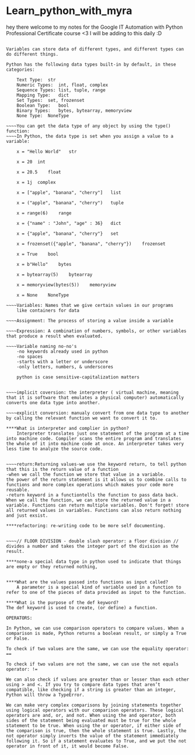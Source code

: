 # Learn_python_with_myra

hey there welcome to my notes for the Google IT Automation with Python Professional Certificate course <3
I will be adding to this daily :D

~~~~In programming, data type is an important concept.

Variables can store data of different types, and different types can do different things.

Python has the following data types built-in by default, in these categories:

    Text Type:	str
    Numeric Types:	int, float, complex
    Sequence Types:	list, tuple, range
    Mapping Type:	dict
    Set Types:	set, frozenset
    Boolean Type:	bool
    Binary Types:	bytes, bytearray, memoryview
    None Type:	NoneType

~~~~You can get the data type of any object by using the type() function:
~~~~In Python, the data type is set when you assign a value to a variable:

    x = "Hello World"	str	

    x = 20	int	

    x = 20.5	float

    x = 1j	complex	

    x = ["apple", "banana", "cherry"]	list

    x = ("apple", "banana", "cherry")	tuple

    x = range(6)	range	

    x = {"name" : "John", "age" : 36}	dict

    x = {"apple", "banana", "cherry"}	set	

    x = frozenset({"apple", "banana", "cherry"})	frozenset	

    x = True	bool

    x = b"Hello"	bytes	

    x = bytearray(5)	bytearray	

    x = memoryview(bytes(5))	memoryview	

    x = None	NoneType	

~~~~Variables: Names that we give certain values in our programs
    like containers for data

~~~~Assignment: The process of storing a value inside a variable

~~~~Expression: A combination of numbers, symbols, or other variables that produce a result when evaluated.

~~~~Variable naming no-no's
    -no keywords already used in python
    -no spaces
    -starts with a letter or underscore
    -only letters, numbers, & underscores

    python is case sensitive-capitalization matters


~~~~implicit coversion: the interpreter ( virtual machine, meaning that it is software that emulates a physical computer) automatically converts one data type into another.

~~~~explicit conversion: manualy convert from one data type to another by calling the relevant function we want to convert it to.

****What is interpreter and complier in python?
    Interpreter translates just one statement of the program at a time into machine code. Compiler scans the entire program and translates the whole of it into machine code at once. An interpreter takes very less time to analyze the source code.


~~~~return:Returning values-we use the keyword return, to tell python that this is the return value of a function
-when we call the function we store that value in a variable.
the power of the return statement is it allows us to combine calls to functions and more complex operations which makes your code more reusable.
-return keyword in a functiontells the function to pass data back. When we call the function, we can store the returned value in a variable. Functions can return multiple variables. Don't forget! store all returned values in variables. Functions can also return nothing and just exsist. 

****refactoring: re-writing code to be more self documenting.


~~~~// FLOOR DIVISION - double slash operator: a floor division // divides a number and takes the integer part of the division as the result.

****none-a special data type in python used to indicate that things are empty or they returned nothing,


****What are the values passed into functions as input called?
    A parameter is a special kind of variable used in a function to refer to one of the pieces of data provided as input to the function.

****What is the purpose of the def keyword?
The def keyword is used to create, (or define) a function.

OPERATORS:

In Python, we can use comparison operators to compare values. When a comparison is made, Python returns a boolean result, or simply a True or False. 

To check if two values are the same, we can use the equality operator: == 

To check if two values are not the same, we can use the not equals operator: != 

We can also check if values are greater than or lesser than each other using > and <. If you try to compare data types that aren’t compatible, like checking if a string is greater than an integer, Python will throw a TypeError. 

We can make very complex comparisons by joining statements together using logical operators with our comparison operators. These logical operators are and, or, and not. When using the and operator, both sides of the statement being evaluated must be true for the whole statement to be true. When using the or operator, if either side of the comparison is true, then the whole statement is true. Lastly, the not operator simply inverts the value of the statement immediately following it. So if a statement evaluates to True, and we put the not operator in front of it, it would become False.